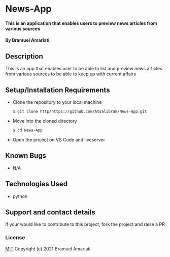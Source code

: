 # News-App
#### This is an application that enables users to preview news articles from various sources
#### By Bramuel Amariati
## Description
This is an app that enables user to be able to list and preview news articles from various sources to be able to keep up with current affairs
## Setup/Installation Requirements
* Clone the repository to your local machine
    ```
    $ git clone http/https://github.com/Atsalibram/News-App.git
    ```
* Move into the cloned directory
    ```
    $ cd News-App
    
* Open the project on VS Code and liveserver
## Known Bugs
* N/A
## Technologies Used
* python
## Support and contact details
If your would like to contribute to this project, fork the project and raise a PR
### License
[MIT](https://choosealicense.com/licenses/mit/)
Copyright (c) 2021 Bramuel Amariati